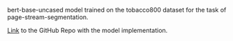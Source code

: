 bert-base-uncased model trained on the tobacco800 dataset for the task of page-stream-segmentation.

[Link](https://github.com/agiagoulas/page-stream-segmentation) to the GitHub Repo with the model implementation.